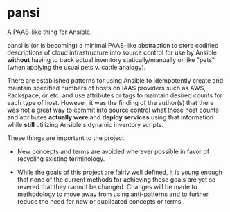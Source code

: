 # pansi

A PAAS-like thing for Ansible.

pansi is (or is becoming) a minimal PAAS-like abstraction to store codified descriptions of cloud infrastructure 
into source control for use by Ansible **without** having to track actual inventory statically/manually or 
like "pets" (when applying the usual pets v. cattle analogy).

There are established patterns for using Ansible to idempotently create and maintain specified numbers of hosts 
on IAAS providers such as AWS, Rackspace, or etc. and use attributes or tags to maintain desired counts for each type
 of host. However, it was the finding of the author(s) that there was not a great way to commit into source control 
what those host counts and attributes **actually were** and **deploy services** using that information while **still** 
utilizing Ansible's dynamic inventory scripts.

These things are important to the project:

- New concepts and terms are avoided wherever possible in favor of recycling existing terminology.

- While the goals of this project are fairly well defined, it is young enough that none of the current methods 
for achieving those goals are yet so revered that they cannot be changed. Changes will be made to methodology to 
move away from using anti-patterns and to further reduce the need for new or duplicated concepts or terms. 
